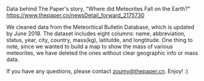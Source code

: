 Data behind The Paper's story, "Where did Meteorites Fall on the Earth?"
https://www.thepaper.cn/newsDetail_forward_2175730

We cleaned data from the Meteoritical Bulletin Database, which is updated by June 2018. The dataset includes eight columns: name, abbreviation, status, year, city, country, mass(kg), latitutde, and longtitude.
One thing to note, since we wanted to build a map to show the mass of various meteorites, we have deleted the ones without clear geographic info or mass data. 

If you have any questions, please contact zoumy@thepaper.cn. Enjoy! :)
